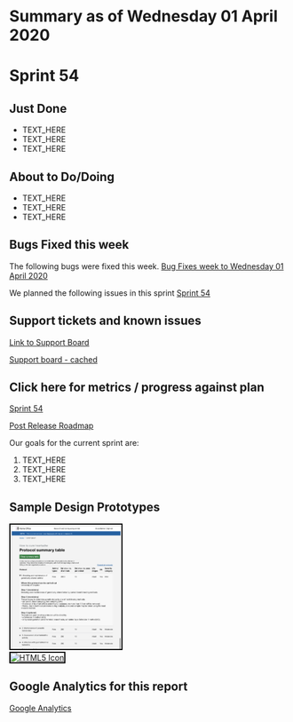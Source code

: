 # Summary as of Wednesday 01 April 2020 

# Sprint 54

## Just Done
* TEXT_HERE
* TEXT_HERE
* TEXT_HERE

## About to Do/Doing
* TEXT_HERE
* TEXT_HERE
* TEXT_HERE

## Bugs Fixed this week
The following bugs were fixed this week.
[Bug Fixes week to Wednesday 01 April 2020](graphs/bugs01042020.png)

We planned the following issues in this sprint 
[Sprint 54](graphs/sprint01042020.png)

## Support tickets and known issues
[Link to Support Board](https://collaboration.homeoffice.gov.uk/jira/secure/RapidBoard.jspa?rapidView=1717&selectedIssue=ASSB-253)

[Support board - cached](graphs/supportBoard01042020.png)

## Click here for metrics / progress against plan
[Sprint 54](graphs/progress01042020.png)

[Post Release Roadmap](graphs/roadmap01042020.png)

Our goals for the current sprint are:
1. TEXT_HERE 
2. TEXT_HERE
3. TEXT_HERE

## Sample Design Prototypes
<a href="graphs/proto1_01042020.png"><img src="graphs/proto1_01042020.png" alt="HTML5 Icon" width="200" style="border:2px solid black"></a>
<br>
<a href="graphs/proto2_01042020.png"><img src="graphs/proto2_01042020.png" alt="HTML5 Icon" width="200" style="border:2px solid black"></a>
<br>


## Google Analytics for this report
[Google Analytics](graphs/GA01042020.png)

